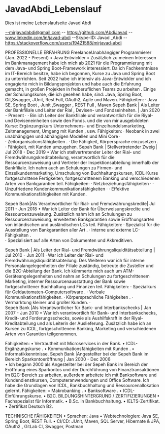 # JavadAbdi_Lebenslauf
Dies ist meine Lebenslaufseite
Javad Abdi

--mirjavadabdi@gmail.com -- https://github.com/AbdiJavad
--www.linkedin.com/in/javad-abdi
--Skype-ID: Javad _Abdi
--https://stackoverflow.com/users/19421588/mirjavad-abdi

PROFESSIONELLE ERFAHRUNG
FreelanceUnabhängiger Programmierer (Jan. 2022 - Present)
•	Java Entwickler
•	Zusätzlich zu meinen Interessen im Bankmanagement habe ich mich ab 2021 für die Programmierung mit dem Java- und Spring Boot-Framework interessiert. Da ich Fachkenntnisse im IT-Bereich besitze, habe ich begonnen, Kurse zu Java und Spring Boot zu unterrichten. Seit 2022 habe ich intensiv als Java-Entwickler und ich engagierte mich in Bildungsprojekten und habe auch die Erfahrung gemacht, in großen Projekten in freiberuflichen Teams zu arbeiten . Einige der Schulungskurse, die ich gesehen habe, sind: Java, Spring Boot, Git,Swagger, JUnit, Rest Full, OAuth2, Agile und Maven.
Fähigkeiten:
·	Java SE, Spring  Boot ,  Junit ,Swagger , REST Full , Maven
Sepeh Bank | Als Leiter der Bankfiliale und Leiter der Rial , Devisen- und Fondseinheiten. | Jan 2020 - Present · 
·	Bin ich Leiter der Bankfiliale und verantwortlich für die Riyal- und Deviseneinheiten sowie den Fonds.  und die von mir ausgebildeten Kurse: Ergänzungskurs Unternehmens- und Einzelhandelsmarketing,  Zeitmanagement, Umgang mit Kunden , usw.
Fähigkeiten: 
·	Neobank in zwei unabhängigen und abhängigen Modellen und Mini Core ·  
·	Zeitorganisationsfähigkeiten . 
·	Die Fähigkeit, Körpersprache einzusetzen  .
·	Fähigkeit, mit Kunden umzugehen.
Sepah Bank | Stellvertretender Zweig | Jul 2018 - Dec 2019
•	War  ich stellvertretender Leiter der Rial- und Fremdwährungskreditabteilung, verantwortlich für die Ressourcenzuweisung und Vertreter der Inspektionsabteilung innerhalb der Bankfiliale. Ich nahm auch an Schulungen zu Firmen- und Einzelkundenmarketing, Umschulung von Buchhaltungskursen, ICDL-Kurse fortgeschrittene Fertigkeiten, fortgeschrittenem Banking und verschiedenen Arten von Bankgarantien teil.
Fähigkeiten: 
·	Netzbeziehungsfähigkeiten · 
·	Unzufriedene Kundenkommunikationsfähigkeiten · 
·	Effektive Kommunikationsfähigkeiten mit Kunden.

Sepeh Bank|Als Verantwortlicher für Rial- und Fremdwährungskredite| Jul 2011 - Jun 2018 
•	  War ich Leiter der Bank für Überweisungskredite und Ressourcenzuweisung. Zusätzlich nahm ich an Schulungen zu Ressourcenzuweisung, erweiterten Bankgarantien sowie Eröffnungsarten von inländischen und ausländischen LCs teil.
Fähigkeiten: 
·	Spezialist für die Ausstellung von Bankgarantien aller Art . 
·	Interne und externe LC-Fähigkeiten .  
·	Spezialisiert auf alle Arten von Dokumenten und Akkreditiven.

Sepeh Bank | Als Leiter der Rial- und Fremdwährungsliquiditätsabteilung | Jul 
 2010 - Jun 2011 
·	War ich Leiter der Rial- und Fremdwährungsliquiditätsabteilung. Des Weiteren war ich für interne Personalangelegenheiten der Filiale zuständig, betreute die Zusteller und die B2C-Abteilung der Bank. Ich kümmerte mich auch um ATM-Geräteangelegenheiten und nahm an Schulungen zu fortgeschrittenem Marketing, interner Ressourcenausstattung der Bank sowie fortgeschrittener Buchhaltung und Finanzen teil.
Fähigkeiten: 
·	Spezialkurs für Geldautomaten-Computersoftware .
·	Verbale Kommunikationsfähigkeiten.
·	Körpersprachliche Fähigkeiten .
·	Vermarktung kleiner und großer Kunden.
·	
Sepeh Bank |Als Verantwortlicher für Bank- und Interbankschecks | Jan 2007 - Jun 2010
•	   War ich verantwortlich für Bank- und Interbankschecks, Kredit- und Forderungsschecks, sowie als Aushilfskraft in der Riyal-Kreditabteilung und als Leiterin der Auslieferung. Zusätzlich habe ich an Kursen zu ICDL, fortgeschrittenem Banking, Marketing und verschiedenen Arten von Garantien teilgenommen.

 Fähigkeiten: 
•	Vertrautheit mit Microservices in der Bank.
•	ICDL-Ergänzungskurse  .
•	Kommunikationsfähigkeiten mit Kunden .
•	Informatikkenntnisse.
 Sepeh Bank |Angestellter bei der Sepeh Bank im Bereich Sparkontoeröffnung |  Jan 2000 - Dec 2006  
•	Ich begann 2000 als Angestellter bei der Sepeh Bank im Bereich der Eröffnung eines Sparkontos und der Durchführung von Finanztransaktionen im B2C-Bereich zu arbeiten, außerdem arbeitete ich mit Banksoftware und Kundendienstkursen, Computeranwendungen und Office Software. Ich habe die Grundlagen von ICDL, Bankbuchhaltung und Ressourcenallokation gelernt.
Fähigkeiten: 
•	Makrobanking .
•	Banksoftware .
•	ICDL-Einführungskurse.
•	B2C.
BILDUNGSHINTERGRUND / ZERTIFIZIERUNGEN
•	Fachspezialist für Informatik.
•	B.Sc. in Bankbuchhaltung.
•	IELTS-Zertifikat.
•	Zertifikat Deutsch B2.

TECHNISCHE FÄHIGKEITEN
•	Sprachen: Java 
•	Webtechnologien: Java SE, Spring Boot, REST Full.
•	CI/CD: JUnit, Maven, SQL Server, Hibernate & JPA, OAuth2 , GitLab CI, Swagger, Postman
